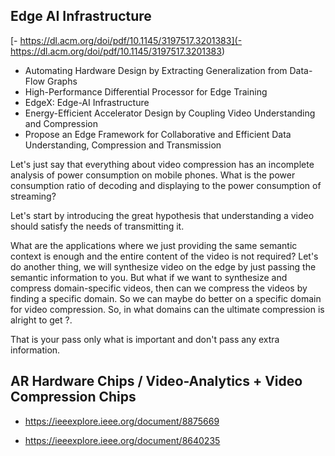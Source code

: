 ## Edge AI Infrastructure

[- https://dl.acm.org/doi/pdf/10.1145/3197517.3201383](- https://dl.acm.org/doi/pdf/10.1145/3197517.3201383)

- Automating Hardware Design by Extracting Generalization from Data-Flow Graphs
- High-Performance Differential Processor for Edge Training
- EdgeX: Edge-AI Infrastructure
- Energy-Efficient Accelerator Design by Coupling Video Understanding and Compression
- Propose an Edge Framework for Collaborative and Efficient Data Understanding, Compression and Transmission

Let's just say that everything about video compression has an incomplete analysis of power consumption on mobile phones. What is the power consumption ratio of decoding and displaying to the power consumption of streaming?

Let's start by introducing the great hypothesis that understanding a video should satisfy the needs of transmitting it.

What are the applications where we just providing the same semantic context is enough and the entire content of the video is not required?
Let's do another thing, we will synthesize video on the edge by just passing the semantic information to you. But what if we want to synthesize and compress domain-specific videos, then can we compress the videos by finding a specific domain. So we can maybe do better on a specific domain for video compression. So, in what domains can the ultimate compression is alright to get ?.

That is your pass only what is important and don't pass any extra information.

## AR Hardware Chips / Video-Analytics + Video Compression Chips

- https://ieeexplore.ieee.org/document/8875669

- https://ieeexplore.ieee.org/document/8640235
